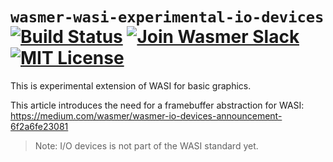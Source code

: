 # `wasmer-wasi-experimental-io-devices` [![Build Status](https://github.com/wasmerio/wasmer-reborn/workflows/build/badge.svg?style=flat-square)](https://github.com/wasmerio/wasmer-reborn/actions?query=workflow%3Abuild) [![Join Wasmer Slack](https://img.shields.io/static/v1?label=Slack&message=join%20chat&color=brighgreen&style=flat-square)](https://slack.wasmer.io) [![MIT License](https://img.shields.io/github/license/wasmerio/wasmer.svg?style=flat-square)](https://github.com/wasmerio/wasmer/blob/master/LICENSE)

This is experimental extension of WASI for basic graphics.

This article introduces the need for a framebuffer abstraction for WASI:
https://medium.com/wasmer/wasmer-io-devices-announcement-6f2a6fe23081

> Note: I/O devices is not part of the WASI standard yet.
